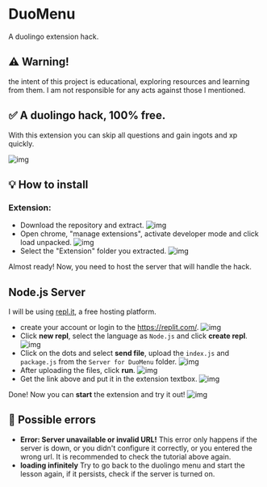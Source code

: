 # DuoMenu
A duolingo extension hack.

## ⚠ Warning!
the intent of this project is educational, exploring resources and learning from them. I am not responsible for any acts against those I mentioned.

## ✅ A duolingo hack, 100% free.
With this extension you can skip all questions and gain ingots and xp quickly.

![img](https://i.imgur.com/vZGfniU.jpg)


## 💡 How to install

### Extension:
- Download the repository and extract.
![img](https://i.imgur.com/3dGv7JU.jpg)
- Open chrome, "manage extensions", activate developer mode and click load unpacked.
![img](https://i.imgur.com/uKG5NUI.jpg)
- Select the "Extension" folder you extracted.
![img](https://i.imgur.com/O8RVr6s.jpg)

Almost ready! Now, you need to host the server that will handle the hack.

## Node.js Server

I will be using [repl.it](https://replit.com/), a free hosting platform.

- create your account or login to the https://replit.com/.
![img](https://i.imgur.com/5kDRYKM.jpg)
- Click **new repl**, select the language as `Node.js` and click **create repl**.
![img](https://i.imgur.com/31yMEzt.jpg)
- Click on the dots and select **send file**, upload the `index.js` and `package.js` from the `Server for DuoMenu` folder.
![img](https://i.imgur.com/tCshopc.jpg)
- After uploading the files, click **run**.
![img](https://i.imgur.com/x3e9eJ0.jpg)
- Get the link above and put it in the extension textbox.
![img](https://i.imgur.com/ZFWyO3N.jpg)

Done! Now you can **start** the extension and try it out!
![img](https://i.imgur.com/Y2kOwjh.jpg)


## 🐞 Possible errors


- **Error: Server unavailable or invalid URL!**
This error only happens if the server is down, or you didn't configure it correctly, or you entered the wrong url.
It is recommended to check the tutorial above again.
- **loading infinitely**
Try to go back to the duolingo menu and start the lesson again, if it persists, check if the server is turned on.